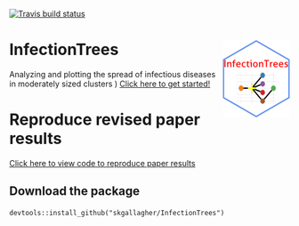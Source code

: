 <!-- badges: start -->
[![Travis build status](https://travis-ci.com/skgallagher/InfectionTrees.svg?branch=master)](https://travis-ci.com/skgallagher/InfectionTrees)
<!-- badges: end -->


# InfectionTrees <img src="man/figures/logo.png" align="right" width = 120 />
Analyzing and plotting the spread of infectious diseases in moderately sized clusters
)
[Click here to get started!](https://skgallagher.github.io/InfectionTrees/articles/getting-started.html)

# Reproduce revised paper results

[Click here to view code to reproduce paper results](https://skgallagher.github.io/InfectionTrees/articles/not-built-vignettes/reproduce-revised-paper-results.html)


## Download the package


```
devtools::install_github("skgallagher/InfectionTrees")
```
